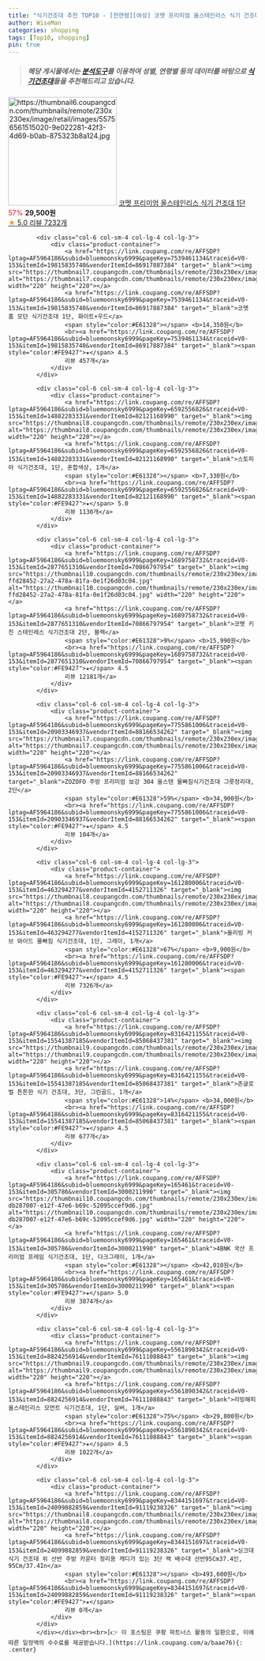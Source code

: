 ```yaml
---
title: "식기건조대 추천 TOP10 - [전연령][여성] 코멧 프리미엄 올스테인리스 식기 건조대 1단"
author: WiseMan
categories: shopping
tags: [Top10, shopping]
pin: true
---
```


> ##### 해당 게시물에서는 [**분석도구**](https://itemscout.io/)를 이용하여 **성별**, **연령별** 등의 데이터를 바탕으로 [**식기건조대**](https://link.coupang.com/a/baae76)들을 추천해드리고 있습니다.
<div class="container"><div class="row">
            <div class="col-6 col-sm-4 col-lg-4 col-lg-3">
                <div class="product-container">
                    <a href="https://link.coupang.com/re/AFFSDP?lptag=AF5964186&subid=bluemoonsky6999&pageKey=5063388101&traceid=V0-153&itemId=6840260479&vendorItemId=74132956832" target="_blank"><img src="https://thumbnail6.coupangcdn.com/thumbnails/remote/230x230ex/image/retail/images/55756561515020-9e022281-42f3-4d69-b0ab-875323b8a124.jpg" alt="https://thumbnail6.coupangcdn.com/thumbnails/remote/230x230ex/image/retail/images/55756561515020-9e022281-42f3-4d69-b0ab-875323b8a124.jpg" width="220" height="220"></a>
                    <a href="https://link.coupang.com/re/AFFSDP?lptag=AF5964186&subid=bluemoonsky6999&pageKey=5063388101&traceid=V0-153&itemId=6840260479&vendorItemId=74132956832" target="_blank">코멧 프리미엄 올스테인리스 식기 건조대 1단</a>
                    <span style="color:#E61328">57%</span> <b>29,500원</b>
                    <br><a href="https://link.coupang.com/re/AFFSDP?lptag=AF5964186&subid=bluemoonsky6999&pageKey=5063388101&traceid=V0-153&itemId=6840260479&vendorItemId=74132956832" target="_blank"><span style="color:#FE9427">★</span> 5.0
                    리뷰 7232개</a>
                </div>
            </div>
            
            <div class="col-6 col-sm-4 col-lg-4 col-lg-3">
                <div class="product-container">
                    <a href="https://link.coupang.com/re/AFFSDP?lptag=AF5964186&subid=bluemoonsky6999&pageKey=7539461134&traceid=V0-153&itemId=19815835740&vendorItemId=86917887384" target="_blank"><img src="https://thumbnail7.coupangcdn.com/thumbnails/remote/230x230ex/image/0820_amir_esrgan_inf80k_batch_0_max3k/7cb7/337f3ad90fe2c7cb78e14d0899cecf33a143e727899f8b8e1179bc132467.jpg" alt="https://thumbnail7.coupangcdn.com/thumbnails/remote/230x230ex/image/0820_amir_esrgan_inf80k_batch_0_max3k/7cb7/337f3ad90fe2c7cb78e14d0899cecf33a143e727899f8b8e1179bc132467.jpg" width="220" height="220"></a>
                    <a href="https://link.coupang.com/re/AFFSDP?lptag=AF5964186&subid=bluemoonsky6999&pageKey=7539461134&traceid=V0-153&itemId=19815835740&vendorItemId=86917887384" target="_blank">코멧 홈 모던 식기건조대 1단, 화이트+우드</a>
                    <span style="color:#E61328"></span> <b>14,350원</b>
                    <br><a href="https://link.coupang.com/re/AFFSDP?lptag=AF5964186&subid=bluemoonsky6999&pageKey=7539461134&traceid=V0-153&itemId=19815835740&vendorItemId=86917887384" target="_blank"><span style="color:#FE9427">★</span> 4.5
                    리뷰 457개</a>
                </div>
            </div>
            
            <div class="col-6 col-sm-4 col-lg-4 col-lg-3">
                <div class="product-container">
                    <a href="https://link.coupang.com/re/AFFSDP?lptag=AF5964186&subid=bluemoonsky6999&pageKey=6592556826&traceid=V0-153&itemId=14882283331&vendorItemId=82121168990" target="_blank"><img src="https://thumbnail8.coupangcdn.com/thumbnails/remote/230x230ex/image/0820_amir_esrgan_inf80k_batch_0_max3k/eb91/e61caa78acc016343f17e9b6df188aed55d67cb0aae139175a5d46da8b3f.jpg" alt="https://thumbnail8.coupangcdn.com/thumbnails/remote/230x230ex/image/0820_amir_esrgan_inf80k_batch_0_max3k/eb91/e61caa78acc016343f17e9b6df188aed55d67cb0aae139175a5d46da8b3f.jpg" width="220" height="220"></a>
                    <a href="https://link.coupang.com/re/AFFSDP?lptag=AF5964186&subid=bluemoonsky6999&pageKey=6592556826&traceid=V0-153&itemId=14882283331&vendorItemId=82121168990" target="_blank">스토피아 식기건조대, 1단, 혼합색상, 1개</a>
                    <span style="color:#E61328"></span> <b>7,330원</b>
                    <br><a href="https://link.coupang.com/re/AFFSDP?lptag=AF5964186&subid=bluemoonsky6999&pageKey=6592556826&traceid=V0-153&itemId=14882283331&vendorItemId=82121168990" target="_blank"><span style="color:#FE9427">★</span> 5.0
                    리뷰 1130개</a>
                </div>
            </div>
            
            <div class="col-6 col-sm-4 col-lg-4 col-lg-3">
                <div class="product-container">
                    <a href="https://link.coupang.com/re/AFFSDP?lptag=AF5964186&subid=bluemoonsky6999&pageKey=1689758732&traceid=V0-153&itemId=2877651310&vendorItemId=70866797954" target="_blank"><img src="https://thumbnail10.coupangcdn.com/thumbnails/remote/230x230ex/image/retail/images/32709664788926-ffd28452-27a2-478a-81fa-0e1f26d03c04.jpg" alt="https://thumbnail10.coupangcdn.com/thumbnails/remote/230x230ex/image/retail/images/32709664788926-ffd28452-27a2-478a-81fa-0e1f26d03c04.jpg" width="220" height="220"></a>
                    <a href="https://link.coupang.com/re/AFFSDP?lptag=AF5964186&subid=bluemoonsky6999&pageKey=1689758732&traceid=V0-153&itemId=2877651310&vendorItemId=70866797954" target="_blank">코멧 키친 스테인레스 식기건조대 2단, 블랙</a>
                    <span style="color:#E61328">9%</span> <b>15,990원</b>
                    <br><a href="https://link.coupang.com/re/AFFSDP?lptag=AF5964186&subid=bluemoonsky6999&pageKey=1689758732&traceid=V0-153&itemId=2877651310&vendorItemId=70866797954" target="_blank"><span style="color:#FE9427">★</span> 4.5
                    리뷰 12181개</a>
                </div>
            </div>
            
            <div class="col-6 col-sm-4 col-lg-4 col-lg-3">
                <div class="product-container">
                    <a href="https://link.coupang.com/re/AFFSDP?lptag=AF5964186&subid=bluemoonsky6999&pageKey=7755861006&traceid=V0-153&itemId=20903346937&vendorItemId=88166534262" target="_blank"><img src="https://thumbnail7.coupangcdn.com/thumbnails/remote/230x230ex/image/vendor_inventory/3d70/9d281cf0103c345cebe069096f869731f83829ed4cdef4c0df7fd3a521f4.png" alt="https://thumbnail7.coupangcdn.com/thumbnails/remote/230x230ex/image/vendor_inventory/3d70/9d281cf0103c345cebe069096f869731f83829ed4cdef4c0df7fd3a521f4.png" width="220" height="220"></a>
                    <a href="https://link.coupang.com/re/AFFSDP?lptag=AF5964186&subid=bluemoonsky6999&pageKey=7755861006&traceid=V0-153&itemId=20903346937&vendorItemId=88166534262" target="_blank">ZOZOFO 주방 프리미엄 보강 304 올스텐 물빠짐식기건조대 그릇정리대, 2단</a>
                    <span style="color:#E61328">59%</span> <b>34,900원</b>
                    <br><a href="https://link.coupang.com/re/AFFSDP?lptag=AF5964186&subid=bluemoonsky6999&pageKey=7755861006&traceid=V0-153&itemId=20903346937&vendorItemId=88166534262" target="_blank"><span style="color:#FE9427">★</span> 4.5
                    리뷰 104개</a>
                </div>
            </div>
            
            <div class="col-6 col-sm-4 col-lg-4 col-lg-3">
                <div class="product-container">
                    <a href="https://link.coupang.com/re/AFFSDP?lptag=AF5964186&subid=bluemoonsky6999&pageKey=161280006&traceid=V0-153&itemId=463294277&vendorItemId=4152711326" target="_blank"><img src="https://thumbnail8.coupangcdn.com/thumbnails/remote/230x230ex/image/0820_amir_esrgan_inf80k_batch_1_max3k/e3a3/9c1b9c94c1025530eb349409721816f847799d842ad1c7c3c5853ee87102.jpg" alt="https://thumbnail8.coupangcdn.com/thumbnails/remote/230x230ex/image/0820_amir_esrgan_inf80k_batch_1_max3k/e3a3/9c1b9c94c1025530eb349409721816f847799d842ad1c7c3c5853ee87102.jpg" width="220" height="220"></a>
                    <a href="https://link.coupang.com/re/AFFSDP?lptag=AF5964186&subid=bluemoonsky6999&pageKey=161280006&traceid=V0-153&itemId=463294277&vendorItemId=4152711326" target="_blank">올리빙 커브 와이드 물빠짐 식기건조대, 1단, 그레이, 1개</a>
                    <span style="color:#E61328">67%</span> <b>9,900원</b>
                    <br><a href="https://link.coupang.com/re/AFFSDP?lptag=AF5964186&subid=bluemoonsky6999&pageKey=161280006&traceid=V0-153&itemId=463294277&vendorItemId=4152711326" target="_blank"><span style="color:#FE9427">★</span> 4.5
                    리뷰 7326개</a>
                </div>
            </div>
            
            <div class="col-6 col-sm-4 col-lg-4 col-lg-3">
                <div class="product-container">
                    <a href="https://link.coupang.com/re/AFFSDP?lptag=AF5964186&subid=bluemoonsky6999&pageKey=8316421155&traceid=V0-153&itemId=15541387185&vendorItemId=85068437381" target="_blank"><img src="https://thumbnail9.coupangcdn.com/thumbnails/remote/230x230ex/image/0820_amir_esrgan_inf80k_batch_4_max3k/e8ea/055ec410e9d26cff7bc9b30553238c5f759bd12339cd3da1fd33084059b5.jpg" alt="https://thumbnail9.coupangcdn.com/thumbnails/remote/230x230ex/image/0820_amir_esrgan_inf80k_batch_4_max3k/e8ea/055ec410e9d26cff7bc9b30553238c5f759bd12339cd3da1fd33084059b5.jpg" width="220" height="220"></a>
                    <a href="https://link.coupang.com/re/AFFSDP?lptag=AF5964186&subid=bluemoonsky6999&pageKey=8316421155&traceid=V0-153&itemId=15541387185&vendorItemId=85068437381" target="_blank">존글로벌 튼튼한 식기 건조대, 3단, 그린골드, 1개</a>
                    <span style="color:#E61328">14%</span> <b>34,000원</b>
                    <br><a href="https://link.coupang.com/re/AFFSDP?lptag=AF5964186&subid=bluemoonsky6999&pageKey=8316421155&traceid=V0-153&itemId=15541387185&vendorItemId=85068437381" target="_blank"><span style="color:#FE9427">★</span> 4.5
                    리뷰 677개</a>
                </div>
            </div>
            
            <div class="col-6 col-sm-4 col-lg-4 col-lg-3">
                <div class="product-container">
                    <a href="https://link.coupang.com/re/AFFSDP?lptag=AF5964186&subid=bluemoonsky6999&pageKey=165461&traceid=V0-153&itemId=305786&vendorItemId=3000211990" target="_blank"><img src="https://thumbnail10.coupangcdn.com/thumbnails/remote/230x230ex/image/retail/images/431489582196922-db287007-e12f-47e6-b69c-52095ccef9d6.jpg" alt="https://thumbnail10.coupangcdn.com/thumbnails/remote/230x230ex/image/retail/images/431489582196922-db287007-e12f-47e6-b69c-52095ccef9d6.jpg" width="220" height="220"></a>
                    <a href="https://link.coupang.com/re/AFFSDP?lptag=AF5964186&subid=bluemoonsky6999&pageKey=165461&traceid=V0-153&itemId=305786&vendorItemId=3000211990" target="_blank">4BNK 국산 프리미엄 프레임 식기건조대, 1단, 다크그레이, 1개</a>
                    <span style="color:#E61328"></span> <b>42,010원</b>
                    <br><a href="https://link.coupang.com/re/AFFSDP?lptag=AF5964186&subid=bluemoonsky6999&pageKey=165461&traceid=V0-153&itemId=305786&vendorItemId=3000211990" target="_blank"><span style="color:#FE9427">★</span> 5.0
                    리뷰 3874개</a>
                </div>
            </div>
            
            <div class="col-6 col-sm-4 col-lg-4 col-lg-3">
                <div class="product-container">
                    <a href="https://link.coupang.com/re/AFFSDP?lptag=AF5964186&subid=bluemoonsky6999&pageKey=5561890342&traceid=V0-153&itemId=8824256914&vendorItemId=76111088843" target="_blank"><img src="https://thumbnail9.coupangcdn.com/thumbnails/remote/230x230ex/image/0820_amir_esrgan_inf80k_batch_3_max3k/6acd/acf5a2b34822df9b84669ca1bedfd7f181e1d0d1caba0af00fc157a29321.jpg" alt="https://thumbnail9.coupangcdn.com/thumbnails/remote/230x230ex/image/0820_amir_esrgan_inf80k_batch_3_max3k/6acd/acf5a2b34822df9b84669ca1bedfd7f181e1d0d1caba0af00fc157a29321.jpg" width="220" height="220"></a>
                    <a href="https://link.coupang.com/re/AFFSDP?lptag=AF5964186&subid=bluemoonsky6999&pageKey=5561890342&traceid=V0-153&itemId=8824256914&vendorItemId=76111088843" target="_blank">리빙해피 올스테인리스 모먼트 식기건조대, 1단, 실버, 1개</a>
                    <span style="color:#E61328">75%</span> <b>29,800원</b>
                    <br><a href="https://link.coupang.com/re/AFFSDP?lptag=AF5964186&subid=bluemoonsky6999&pageKey=5561890342&traceid=V0-153&itemId=8824256914&vendorItemId=76111088843" target="_blank"><span style="color:#FE9427">★</span> 4.5
                    리뷰 1022개</a>
                </div>
            </div>
            
            <div class="col-6 col-sm-4 col-lg-4 col-lg-3">
                <div class="product-container">
                    <a href="https://link.coupang.com/re/AFFSDP?lptag=AF5964186&subid=bluemoonsky6999&pageKey=8344151697&traceid=V0-153&itemId=24099882859&vendorItemId=91119238326" target="_blank"><img src="https://thumbnail8.coupangcdn.com/thumbnails/remote/230x230ex/image/vendor_inventory/d5c7/56271ddbd3eabf8c5f8a2a8cb80d208e01c680704173e14763efa1804959.jpg" alt="https://thumbnail8.coupangcdn.com/thumbnails/remote/230x230ex/image/vendor_inventory/d5c7/56271ddbd3eabf8c5f8a2a8cb80d208e01c680704173e14763efa1804959.jpg" width="220" height="220"></a>
                    <a href="https://link.coupang.com/re/AFFSDP?lptag=AF5964186&subid=bluemoonsky6999&pageKey=8344151697&traceid=V0-153&itemId=24099882859&vendorItemId=91119238326" target="_blank">싱크대 식기 건조대 위 선반 주방 카운터 정리용 캐디가 있는 3단 랙 배수대 선반95Cm37.4인, 95Cm/37.4In</a>
                    <span style="color:#E61328"></span> <b>493,600원</b>
                    <br><a href="https://link.coupang.com/re/AFFSDP?lptag=AF5964186&subid=bluemoonsky6999&pageKey=8344151697&traceid=V0-153&itemId=24099882859&vendorItemId=91119238326" target="_blank"><span style="color:#FE9427">★</span> 
                    리뷰 0개</a>
                </div>
            </div>
            </div></div><br><br>[👉 이 포스팅은 쿠팡 파트너스 활동의 일환으로, 이에 따른 일정액의 수수료를 제공받습니다.](https://link.coupang.com/a/baae76){: .center}